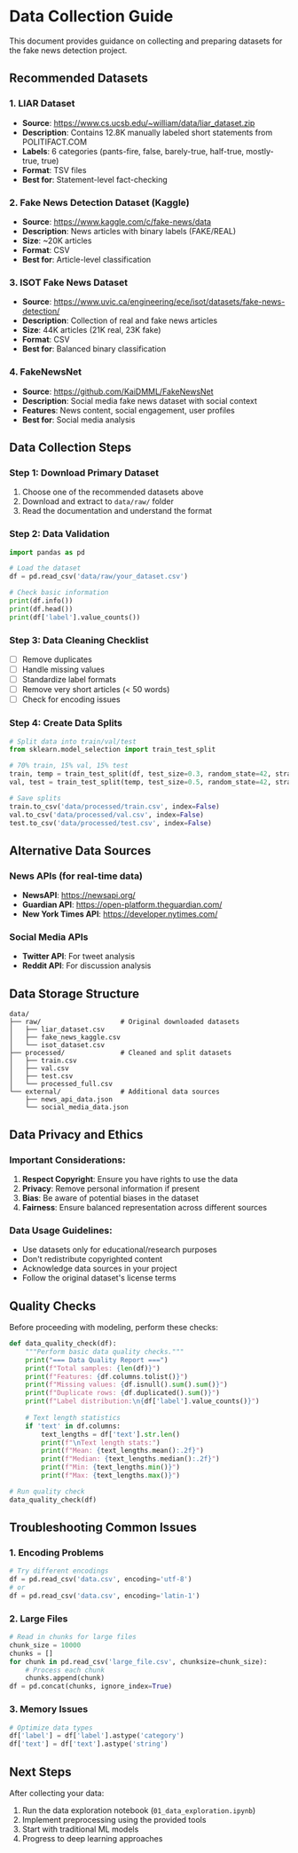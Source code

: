 # Data Collection Guide

This document provides guidance on collecting and preparing datasets for the fake news detection project.

## Recommended Datasets

### 1. LIAR Dataset
- **Source**: https://www.cs.ucsb.edu/~william/data/liar_dataset.zip
- **Description**: Contains 12.8K manually labeled short statements from POLITIFACT.COM
- **Labels**: 6 categories (pants-fire, false, barely-true, half-true, mostly-true, true)
- **Format**: TSV files
- **Best for**: Statement-level fact-checking

### 2. Fake News Detection Dataset (Kaggle)
- **Source**: https://www.kaggle.com/c/fake-news/data
- **Description**: News articles with binary labels (FAKE/REAL)
- **Size**: ~20K articles
- **Format**: CSV
- **Best for**: Article-level classification

### 3. ISOT Fake News Dataset
- **Source**: https://www.uvic.ca/engineering/ece/isot/datasets/fake-news-detection/
- **Description**: Collection of real and fake news articles
- **Size**: 44K articles (21K real, 23K fake)
- **Format**: CSV
- **Best for**: Balanced binary classification

### 4. FakeNewsNet
- **Source**: https://github.com/KaiDMML/FakeNewsNet
- **Description**: Social media fake news dataset with social context
- **Features**: News content, social engagement, user profiles
- **Best for**: Social media analysis

## Data Collection Steps

### Step 1: Download Primary Dataset
1. Choose one of the recommended datasets above
2. Download and extract to `data/raw/` folder
3. Read the documentation and understand the format

### Step 2: Data Validation
```python
import pandas as pd

# Load the dataset
df = pd.read_csv('data/raw/your_dataset.csv')

# Check basic information
print(df.info())
print(df.head())
print(df['label'].value_counts())
```

### Step 3: Data Cleaning Checklist
- [ ] Remove duplicates
- [ ] Handle missing values
- [ ] Standardize label formats
- [ ] Remove very short articles (< 50 words)
- [ ] Check for encoding issues

### Step 4: Create Data Splits
```python
# Split data into train/val/test
from sklearn.model_selection import train_test_split

# 70% train, 15% val, 15% test
train, temp = train_test_split(df, test_size=0.3, random_state=42, stratify=df['label'])
val, test = train_test_split(temp, test_size=0.5, random_state=42, stratify=temp['label'])

# Save splits
train.to_csv('data/processed/train.csv', index=False)
val.to_csv('data/processed/val.csv', index=False)
test.to_csv('data/processed/test.csv', index=False)
```

## Alternative Data Sources

### News APIs (for real-time data)
- **NewsAPI**: https://newsapi.org/
- **Guardian API**: https://open-platform.theguardian.com/
- **New York Times API**: https://developer.nytimes.com/

### Social Media APIs
- **Twitter API**: For tweet analysis
- **Reddit API**: For discussion analysis

## Data Storage Structure

```
data/
├── raw/                    # Original downloaded datasets
│   ├── liar_dataset.csv
│   ├── fake_news_kaggle.csv
│   └── isot_dataset.csv
├── processed/              # Cleaned and split datasets
│   ├── train.csv
│   ├── val.csv
│   ├── test.csv
│   └── processed_full.csv
└── external/               # Additional data sources
    ├── news_api_data.json
    └── social_media_data.json
```

## Data Privacy and Ethics

### Important Considerations:
1. **Respect Copyright**: Ensure you have rights to use the data
2. **Privacy**: Remove personal information if present
3. **Bias**: Be aware of potential biases in the dataset
4. **Fairness**: Ensure balanced representation across different sources

### Data Usage Guidelines:
- Use datasets only for educational/research purposes
- Don't redistribute copyrighted content
- Acknowledge data sources in your project
- Follow the original dataset's license terms

## Quality Checks

Before proceeding with modeling, perform these checks:

```python
def data_quality_check(df):
    """Perform basic data quality checks."""
    print("=== Data Quality Report ===")
    print(f"Total samples: {len(df)}")
    print(f"Features: {df.columns.tolist()}")
    print(f"Missing values: {df.isnull().sum().sum()}")
    print(f"Duplicate rows: {df.duplicated().sum()}")
    print(f"Label distribution:\n{df['label'].value_counts()}")
    
    # Text length statistics
    if 'text' in df.columns:
        text_lengths = df['text'].str.len()
        print(f"\nText length stats:")
        print(f"Mean: {text_lengths.mean():.2f}")
        print(f"Median: {text_lengths.median():.2f}")
        print(f"Min: {text_lengths.min()}")
        print(f"Max: {text_lengths.max()}")

# Run quality check
data_quality_check(df)
```

## Troubleshooting Common Issues

### 1. Encoding Problems
```python
# Try different encodings
df = pd.read_csv('data.csv', encoding='utf-8')
# or
df = pd.read_csv('data.csv', encoding='latin-1')
```

### 2. Large Files
```python
# Read in chunks for large files
chunk_size = 10000
chunks = []
for chunk in pd.read_csv('large_file.csv', chunksize=chunk_size):
    # Process each chunk
    chunks.append(chunk)
df = pd.concat(chunks, ignore_index=True)
```

### 3. Memory Issues
```python
# Optimize data types
df['label'] = df['label'].astype('category')
df['text'] = df['text'].astype('string')
```

## Next Steps

After collecting your data:
1. Run the data exploration notebook (`01_data_exploration.ipynb`)
2. Implement preprocessing using the provided tools
3. Start with traditional ML models
4. Progress to deep learning approaches